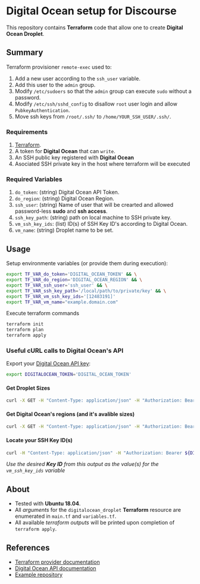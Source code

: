 # Digital Ocean setup for Discourse

This repository contains **Terraform** code that allow one to create **Digital Ocean Droplet**.

## Summary

Terraform provisioner `remote-exec` used to:

1. Add a new user according to the `ssh_user` variable.
2. Add this user to the `admin` group.
3. Modify `/etc/sudoers` so that the `admin` group can execute `sudo` without a password.
4. Modify `/etc/ssh/sshd_config` to disallow `root` user login and allow `PubkeyAuthentication`.
5. Move ssh keys from `/root/.ssh/` to `/home/YOUR_SSH_USER/.ssh/`.

### Requirements

1. [Terraform](https://www.terraform.io/downloads.html).
2. A token for **Digital Ocean** that can `write`.
3. An SSH public key registered with **Digital Ocean**
4. Asociated SSH private key in the host where terraform will be executed

### Required Variables

1. `do_token`: (string) Digital Ocean API Token.
2. `do_region`: (string) Digital Ocean Region.
3. `ssh_user`: (string) Name of user that will be crearted and allowed password-less **sudo** and **ssh access**.
4. `ssh_key_path`: (string) path on local machine to SSH private key.
5. `vm_ssh_key_ids`: (list) ID(s) of SSH Key ID's according to Digital Ocean.
6. `vm_name`: (string) Droplet name to be set.

## Usage

Setup environmente variables (or provide them during execution):

```bash
export TF_VAR_do_token='DIGITAL_OCEAN_TOKEN' && \
export TF_VAR_do_region='DIGITAL_OCEAN_REGION' && \
export TF_VAR_ssh_user='ssh_user' && \
export TF_VAR_ssh_key_path='/local/path/to/private/key' && \
export TF_VAR_vm_ssh_key_ids='[12483191]'
export TF_VAR_vm_name="example.domain.com"
```

Execute terraform commands

```bash
terraform init
terraform plan
terraform apply
```

### Useful cURL calls to Digital Ocean's API

Export your [Digital Ocean API key](https://cloud.digitalocean.com/account/api/tokens):

```bash
export DIGITALOCEAN_TOKEN='DIGITAL_OCEAN_TOKEN'
```

#### Get Droplet Sizes

```bash
curl -X GET -H "Content-Type: application/json" -H "Authorization: Bearer ${DIGITALOCEAN_TOKEN}" "https://api.digitalocean.com/v2/sizes" | jq
```

#### Get Digital Ocean's regions (and it's avalible sizes)

```bash
curl -X GET -H "Content-Type: application/json" -H "Authorization: Bearer ${DIGITALOCEAN_TOKEN}" "https://api.digitalocean.com/v2/regions" | jq
```

#### Locate your SSH Key ID(s)

```bash
curl -H "Content-Type: application/json" -H "Authorization: Bearer ${DIGITALOCEAN_TOKEN}" "https://api.digitalocean.com/v2/account/keys" | jq
```

*Use the desired **Key ID**  from this output as the value(s) for the `vm_ssh_key_ids` variable*

## About

+ Tested with **Ubuntu 18.04**.
+ All *arguments* for the `digitalocean_droplet` **Terraform** resource are enumerated in `main.tf` and `variables.tf`.
+ All available *terraform outputs* will be printed upon completion of `terraform apply`.

## References

+ [Terraform provider documentation](https://www.terraform.io/docs/providers/do/r/droplet.html)
+ [Digital Ocean API documentation](https://developers.digitalocean.com/documentation/v2/)
+ [Example repository](https://gitlab.com/chicken231/terraform-digitalocean-droplets-ubuntu)
